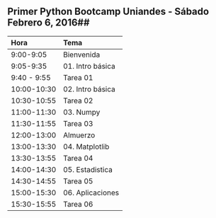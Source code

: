 ## Primer Python Bootcamp Uniandes - Sábado Febrero 6, 2016##

Hora | Tema
:---- | :----- |
9:00-9:05   | Bienvenida |     
9:05-9:35   | 01. Intro básica |
9:40 - 9:55  | Tarea 01 |
10:00-10:30 | 02.  Intro básica |
10:30-10:55 | Tarea 02 |
11:00-11:30 | 03. Numpy|
11:30-11:55 | Tarea 03 |
12:00-13:00 | Almuerzo |
13:00-13:30 | 04. Matplotlib |
13:30-13:55 | Tarea 04 |
14:00-14:30 | 05. Estadistica |
14:30-14:55 | Tarea 05 |
15:00-15:30 | 06. Aplicaciones|
15:30-15:55 | Tarea 06 |